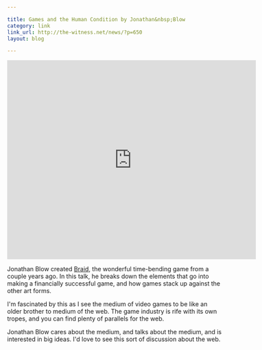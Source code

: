 ```yaml
---

title: Games and the Human Condition by Jonathan&nbsp;Blow
category: link
link_url: http://the-witness.net/news/?p=650
layout: blog

---
```


<iframe width="580" height="465" src="http://www.youtube.com/embed/SqFu5O-oPmU" frameborder="0" allowfullscreen="allowfullscreen"> </iframe>

Jonathan Blow created [Braid](http://braid-game.com), the wonderful time-bending game from a couple years ago. In this talk, he breaks down the elements that go into making a financially successful game, and how games stack up against the other art forms.

I'm fascinated by this as I see the medium of video games to be like an older brother to medium of the web. The game industry is rife with its own tropes, and you can find plenty of parallels for the web.

Jonathan Blow cares about the medium, and talks about the medium, and is interested in big ideas. I'd love to see this sort of discussion about the web.